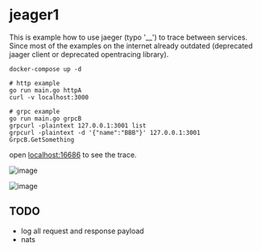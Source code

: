 
# jeager1

This is example how to use jaeger (typo '__') to trace between services.
Since most of the examples on the internet already outdated (deprecated jaager client or deprecated opentracing library).

```shell
docker-compose up -d

# http example
go run main.go httpA
curl -v localhost:3000

# grpc example
go run main.go grpcB
grpcurl -plaintext 127.0.0.1:3001 list
grpcurl -plaintext -d '{"name":"BBB"}' 127.0.0.1:3001 GrpcB.GetSomething 
```

open [localhost:16686](http://localhost:16686) to see the trace.

![image](https://user-images.githubusercontent.com/1061610/193477550-a8e1b58e-1f5f-46c3-bcb9-0f866c05c15f.png)

![image](https://user-images.githubusercontent.com/1061610/193554547-f3f931e9-35ef-481f-8d80-0769175f289e.png)

## TODO

- log all request and response payload
- nats
